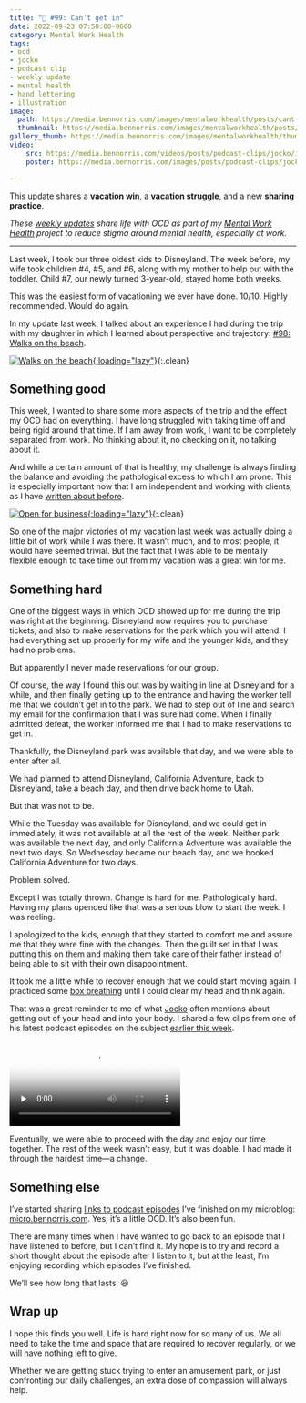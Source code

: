 ```yaml
---
title: "🧠 #99: Can’t get in"
date: 2022-09-23 07:50:00-0600
category: Mental Work Health
tags:
- ocd
- jocko
- podcast clip
- weekly update
- mental health
- hand lettering
- illustration
image: 
  path: https://media.bennorris.com/images/mentalworkhealth/posts/cant-get-in.jpeg
  thumbnail: https://media.bennorris.com/images/mentalworkhealth/posts/thumbnails/cant-get-in.jpeg
gallery_thumb: https://media.bennorris.com/images/mentalworkhealth/thumbs/cant-get-in.jpeg
video: 
    src: https://media.bennorris.com/videos/posts/podcast-clips/jocko/into-your-body.mov
    poster: https://media.bennorris.com/images/posts/podcast-clips/jocko/into-your-body.jpg

---
```



This update shares a **vacation win**, a **vacation struggle**, and a new **sharing practice**.

_These [weekly updates](https://bennorris.com/tags/weekly-update/) share life with OCD as part of my [Mental Work Health](https://bennorris.com/mental-work-health) project to reduce stigma around mental health, especially at work._

***

Last week, I took our three oldest kids to Disneyland. The week before, my wife took children #4, #5, and #6, along with my mother to help out with the toddler. Child #7, our newly turned 3-year-old, stayed home both weeks.

This was the easiest form of vacationing we ever have done. 10/10. Highly recommended. Would do again.

In my update last week, I talked about an experience I had during the trip with my daughter in which I learned about perspective and trajectory: [#98: Walks on the beach](https://bennorris.com/2022/09/16/walks-on-the-beach).

[![Walks on the beach](https://media.bennorris.com/images/mentalworkhealth/posts/walking-on-beach.jpg){:loading="lazy"}](https://bennorris.com/2022/09/16/walks-on-the-beach){:.clean}


## Something good

This week, I wanted to share some more aspects of the trip and the effect my OCD had on everything. I have long struggled with taking time off and being rigid around that time. If I am away from work, I want to be completely separated from work. No thinking about it, no checking on it, no talking about it.

And while a certain amount of that is healthy, my challenge is always finding the balance and avoiding the pathological excess to which I am prone. This is especially important now that I am independent and working with clients, as I have [written about before](https://bennorris.com/2022/06/23/open-for-business).

[![Open for business](https://media.bennorris.com/images/posts/yes-im-open.jpg){:loading="lazy"}](https://bennorris.com/2022/06/23/open-for-business){:.clean}

So one of the major victories of my vacation last week was actually doing a little bit of work while I was there. It wasn’t much, and to most people, it would have seemed trivial. But the fact that I was able to be mentally flexible enough to take time out from my vacation was a great win for me.


## Something hard

One of the biggest ways in which OCD showed up for me during the trip was right at the beginning. Disneyland now requires you to purchase tickets, and also to make reservations for the park which you will attend. I had everything set up properly for my wife and the younger kids, and they had no problems.

But apparently I never made reservations for our group.

Of course, the way I found this out was by waiting in line at Disneyland for a while, and then finally getting up to the entrance and having the worker tell me that we couldn’t get in to the park. We had to step out of line and search my email for the confirmation that I was sure had come. When I finally admitted defeat, the worker informed me that I had to make reservations to get in.

Thankfully, the Disneyland park was available that day, and we were able to enter after all.

We had planned to attend Disneyland, California Adventure, back to Disneyland, take a beach day, and then drive back home to Utah.

But that was not to be.

While the Tuesday was available for Disneyland, and we could get in immediately, it was not available at all the rest of the week. Neither park was available the next day, and only California Adventure was available the next two days. So Wednesday became our beach day, and we booked California Adventure for two days.

Problem solved.

Except I was totally thrown. Change is hard for me. Pathologically hard. Having my plans upended like that was a serious blow to start the week. I was reeling.

I apologized to the kids, enough that they started to comfort me and assure me that they were fine with the changes. Then the guilt set in that I was putting this on them and making them take care of their father instead of being able to sit with their own disappointment.

It took me a little while to recover enough that we could start moving again. I practiced some [box breathing](https://en.wiktionary.org/wiki/box_breathing) until I could clear my head and think again.

That was a great reminder to me of what [Jocko](https://bennorris.com/tags/jocko/) often mentions about getting out of your head and into your body. I shared a few clips from one of his latest podcast episodes on the subject [earlier this week](https://bennorris.com/2022/09/19/in-your-body).

<div class="embed-responsive embed-responsive-16by9">
    <video class="embed-responsive-item" controls="controls" playsinline="playsinline" src="https://media.bennorris.com/videos/posts/podcast-clips/jocko/into-your-body.mov" poster="https://media.bennorris.com/images/posts/podcast-clips/jocko/into-your-body.jpeg" style="background-image:url(https://media.bennorris.com/images/posts/podcast-clips/jocko/into-your-body.jpeg);background-size:contain;background-repeat:no-repeat;" preload="none"></video>
</div>

Eventually, we were able to proceed with the day and enjoy our time together. The rest of the week wasn’t easy, but it was doable. I had made it through the hardest time—a change.


## Something else

I’ve started sharing [links to podcast episodes](https://micro.bennorris.com/categories/podcasts/) I’ve finished on my microblog: [micro.bennorris.com](https://micro.bennorris.com/). Yes, it’s a little OCD. It’s also been fun.

There are many times when I have wanted to go back to an episode that I have listened to before, but I can’t find it. My hope is to try and record a short thought about the episode after I listen to it, but at the least, I’m enjoying recording which episodes I’ve finished.

We’ll see how long that lasts. 😆


## Wrap up

I hope this finds you well. Life is hard right now for so many of us. We all need to take the time and space that are required to recover regularly, or we will have nothing left to give.

Whether we are getting stuck trying to enter an amusement park, or just confronting our daily challenges, an extra dose of compassion will always help.



